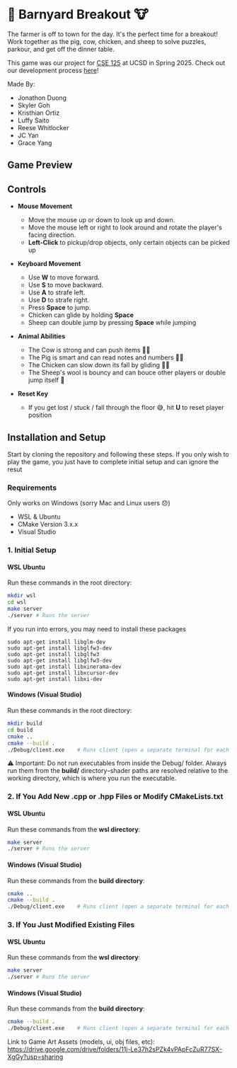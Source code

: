 # 🐷 Barnyard Breakout 🐮

The farmer is off to town for the day. It's the perfect time for a breakout! Work together as the pig, cow, chicken, and sheep to solve puzzles, parkour, and get off the dinner table.

This game was our project for [CSE 125](https://cse125.ucsd.edu/) at UCSD in Spring 2025. Check out our development process [here](https://luck-bird-6c2.notion.site/CSE-125-SP25-Group-2-1cb063108a72803098f4cc812307c0e7)!

Made By:

- Jonathon Duong
- Skyler Goh
- Kristhian Ortiz
- Luffy Saito
- Reese Whitlocker
- JC Yan
- Grace Yang

## Game Preview

## Controls

- **Mouse Movement**
  - Move the mouse up or down to look up and down.
  - Move the mouse left or right to look around and rotate the player's facing direction.
  - **Left-Click** to pickup/drop objects, only certain objects can be picked up

- **Keyboard Movement**
  - Use **W** to move forward.
  - Use **S** to move backward.
  - Use **A** to strafe left.
  - Use **D** to strafe right.
  - Press **Space** to jump.
  - Chicken can glide by holding **Space**
  - Sheep can double jump by pressing **Space** while jumping

- **Animal Abilities**
  - The Cow is strong and can push items 💪🐮
  - The Pig is smart and can read notes and numbers 📖🐖
  - The Chicken can slow down its fall by gliding 🪽🐤
  - The Sheep's wool is bouncy and can bouce other players or double jump itself 🐑

- **Reset Key**
  - If you get lost / stuck / fall through the floor 😅, hit **U** to reset player position

## Installation and Setup

Start by cloning the repository and following these steps. If you only wish to play the game, you just have to complete initial setup and can ignore the resut

### Requirements

Only works on Windows (sorry Mac and Linux users 😞)

- WSL & Ubuntu
- CMake Version 3.x.x
- Visual Studio

### 1. Initial Setup

#### WSL Ubuntu

Run these commands in the root directory:

```bash
mkdir wsl
cd wsl
make server
./server # Runs the server
```

If you run into errors, you may need to install these packages

```
sudo apt-get install libglm-dev
sudo apt-get install libglfw3-dev
sudo apt-get install libglfw3
sudo apt-get install libglfw3-dev
sudo apt-get install libxinerama-dev
sudo apt-get install libxcursor-dev
sudo apt-get install libxi-dev
```

#### Windows (Visual Studio)

Run these commands in the root directory:

```bash
mkdir build
cd build
cmake ..
cmake --build .
./Debug/client.exe    # Runs client (open a separate terminal for each client)
```

⚠️ Important: Do not run executables from inside the Debug/ folder. Always run them from the **build/** directory–shader paths are resolved relative to the working directory, which is where you run the executable.

### 2. If You Add New .cpp or .hpp Files or Modify CMakeLists.txt

#### WSL Ubuntu

Run these commands from the **wsl directory**:

```bash
make server
./server # Runs the server
```

#### Windows (Visual Studio)

Run these commands from the **build directory**:

```bash
cmake ..
cmake --build .
./Debug/client.exe    # Runs client (open a separate terminal for each client)
```

### 3. If You Just Modified Existing Files

#### WSL Ubuntu

Run these commands from the **wsl directory**:

```bash
make server
./server # Runs the server
```

#### Windows (Visual Studio)

Run these commands from the **build directory**:

```bash
cmake --build .
./Debug/client.exe    # Runs client (open a separate terminal for each client)
```

Link to Game Art Assets (models, ui, obj files, etc):  
https://drive.google.com/drive/folders/11j-Le37h2sPZk4vPApFcZuR77SX-XgGy?usp=sharing
